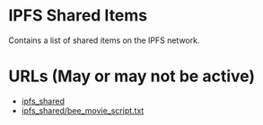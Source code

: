 # IPFS Shared Items
Contains a list of shared items on the IPFS network.

# URLs (May or may not be active)
- [ipfs_shared](https://ipfs.io/ipfs/QmPp2am4wyd5Gqy16oaZGz7yHwUXnVcsBbSSiVxo9gsMJ3)
- [ipfs_shared/bee_movie_script.txt](https://ipfs.io/ipfs/QmRKqVdnhjA78i8GVwMiMwPg4seBmJoaHyQ9mkMWiKN9ri?filename=bee_movie_script.txt)
